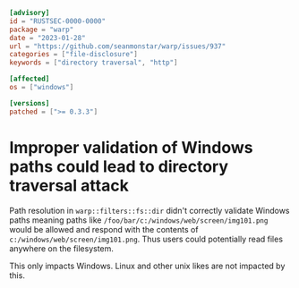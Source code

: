 ```toml
[advisory]
id = "RUSTSEC-0000-0000"
package = "warp"
date = "2023-01-28"
url = "https://github.com/seanmonstar/warp/issues/937"
categories = ["file-disclosure"]
keywords = ["directory traversal", "http"]

[affected]
os = ["windows"]

[versions]
patched = [">= 0.3.3"]
```

# Improper validation of Windows paths could lead to directory traversal attack

Path resolution in `warp::filters::fs::dir` didn't correctly validate Windows paths
meaning paths like `/foo/bar/c:/windows/web/screen/img101.png` would be allowed
and respond with the contents of `c:/windows/web/screen/img101.png`. Thus users
could potentially read files anywhere on the filesystem.

This only impacts Windows. Linux and other unix likes are not impacted by this.

